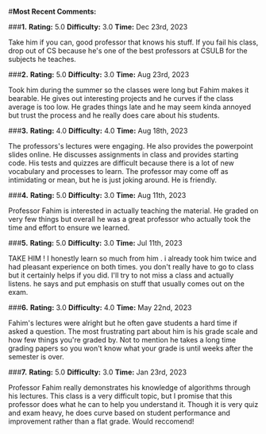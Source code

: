 #**Most Recent Comments:<div style="page-break-after: always"></div>**

###**1.** **Rating:** 5.0 **Difficulty:** 3.0 **Time:** Dec 23rd, 2023
<div style="page-break-after: always"></div>Take him if you can, good professor that knows his stuff. If you fail his class, drop out of CS because he's one of the best professors at CSULB for the subjects he teaches. <div style="page-break-after: always"></div>

###**2.** **Rating:** 5.0 **Difficulty:** 3.0 **Time:** Aug 23rd, 2023
<div style="page-break-after: always"></div>Took him during the summer so the classes were long but Fahim makes it bearable. He gives out interesting projects and he curves if the class average is too low. He grades things late and he may seem kinda annoyed but trust the process and he really does care about his students. <div style="page-break-after: always"></div>

###**3.** **Rating:** 4.0 **Difficulty:** 4.0 **Time:** Aug 18th, 2023
<div style="page-break-after: always"></div>The professors's lectures were engaging. He also provides the powerpoint slides online. He discusses assignments in class and provides starting code. His tests and quizzes are difficult because there is a lot of new vocabulary and processes to learn. The professor may come off as intimidating or mean, but he is just joking around. He is friendly.<div style="page-break-after: always"></div>

###**4.** **Rating:** 5.0 **Difficulty:** 3.0 **Time:** Aug 11th, 2023
<div style="page-break-after: always"></div>Professor Fahim is interested in actually teaching the material. He graded on very few things but overall he was a great professor who actually took the time and effort to ensure we learned.<div style="page-break-after: always"></div>

###**5.** **Rating:** 5.0 **Difficulty:** 3.0 **Time:** Jul 11th, 2023
<div style="page-break-after: always"></div>TAKE HIM ! I honestly learn so much from him . i already took him twice and had pleasant experience on both times. you don't really have to go to class but it certainly helps if you did. I'll try to not miss a class and actually listens. he says and put emphasis on stuff that usually comes out on the exam. <div style="page-break-after: always"></div>

###**6.** **Rating:** 3.0 **Difficulty:** 4.0 **Time:** May 22nd, 2023
<div style="page-break-after: always"></div>Fahim's lectures were alright but he often gave students a hard time if asked a question. The most frustrating part about him is his grade scale and how few things you're graded by. Not to mention he takes a long time grading papers so you won't know what your grade is until weeks after the semester is over.<div style="page-break-after: always"></div>

###**7.** **Rating:** 5.0 **Difficulty:** 3.0 **Time:** Jan 23rd, 2023
<div style="page-break-after: always"></div>Professor Fahim really demonstrates his knowledge of algorithms through his lectures. This class is a very difficult topic, but I promise that this professor does what he can to help you understand it. Though it is very quiz and exam heavy, he does curve based on student performance and improvement rather than a flat grade. Would reccomend!<div style="page-break-after: always"></div>
